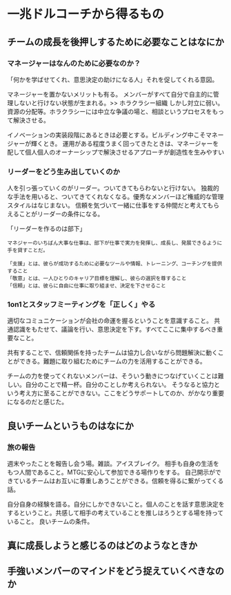 # 一兆ドルコーチから得るもの

## チームの成長を後押しするために必要なことはなにか


### マネージャーはなんのために必要なのか？
「何かを学ばせてくれ、意思決定の助けになる人」それを促してくれる意図。


マネージャーを置かないメリットも有る。
メンバーがすべて自分で自主的に管理しないと行けない状態が生まれる。>> ホラクラシー組織
しかし対立に弱い。資源の分配等。ホラクラシーには中立な争議の場と、相談というプロセスをもって解決させる。

イノベーションの実装段階にあるときは必要とする。ビルディング中こそマネージャーが輝くとき。
運用がある程度うまく回ってきたときは、マネージャーを配して個人個人のオーナーシップで解決させるアプローチが創造性を生みやすい

### リーダーをどう生み出していくのか

人を引っ張っていくのがリーダー。ついてきてもらわないと行けない。
独裁的な手法を用いると、ついてきてくれなくなる。優秀なメンバーほど権威的な管理スタイルはなじまない。
信頼を気づいて一緒に仕事をする仲間だと考えてもらえることがリーダーの条件になる。

「リーダーを作るのは部下」


```
マネジャーのいちばん大事な仕事は、部下が仕事で実力を発揮し、成長し、発展できるように手を貸すことだ。

「支援」とは、彼らが成功するために必要なツールや情報、トレーニング、コーチングを提供すること
「敬意」とは、一人ひとりのキャリア目標を理解し、彼らの選択を尊すること
「信頼」とは、彼らに自由に仕事に取り組ませ、決定を下させること
```

### 1on1とスタッフミーティングを「正しく」やる

適切なコミュニケーションが会社の命運を握るということを意識すること。
共通認識をもたせて、議論を行い、意思決定を下す。すべてここに集中するべき重要なこと。

共有することで、信頼関係を持ったチームは協力し合いながら問題解決に動くことができる。難題に取り組むためにチームの力を活用することができる。

チームの力を使ってくれないメンバーは、そういう動きにつなげていくことは難しい。自分のことで精一杯。自分のことしか考えられない。
そうなると協力という考え方に至ることができない。ここをどうサポートしてのか、がかなり重要になるのだと感じた。


## 良いチームというものはなにか

### 旅の報告

週末やったことを報告し会う場。雑談。アイスブレイク。
相手も自身の生活をもつ人間であること。MTGに安心して参加できる場作りをする。
自己開示ができているチームはお互いに尊重しあうことができる。信頼を得るに繋がってくる話。

自分自身の経験を語る。自分にしかできないこと。個人のことを話す意思決定をするということ。共感して相手の考えていることを推しはろうとする場を持っていること。
良いチームの条件。



## 真に成長しようと感じるのはどのようなときか


## 手強いメンバーのマインドをどう捉えていくべきなのか

